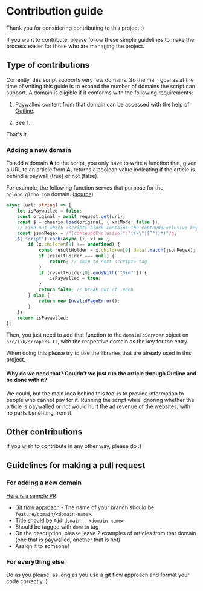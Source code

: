 # Contribution guide

Thank you for considering contributing to this project :)

If you want to contribute, please follow these simple guidelines to make the process easier for those who are managing the project.

## Type of contributions

Currently, this script supports very few domains. So the main goal as at the time of writing this guide is to expand the number of domains the script can support. A domain is eligible if it conforms with the following requirements:

1. Paywalled content from that domain can be accessed with the help of [Outline](http://outline.com).

2. See 1.

That's it.

### Adding a new domain

To add a domain **A** to the script, you only have to write a function that, given a URL to an article from **A**, returns a boolean value indicating if the article is behind a paywall (true) or not (false).

For example, the following function serves that purpose for the `oglobo.globo.com` domain. ([source](src/lib/scrapers.ts))

```typescript
async (url: string) => {
    let isPaywalled = false;
    const original = await request.get(url);
    const $ = cheerio.load(original, { xmlMode: false });
    // Find out which <script> block contains the conteudoExclusivo key
    const jsonRegex = /"(conteudoExclusivo)":"((\\"|[^"])*)"/g;
    $('script').each(async (i, x) => {
        if (x.children[0] !== undefined) {
            const resultHolder = x.children[0].data!.match(jsonRegex); // Ex: [ '"conteudoExclusivo":"Não"' ]
            if (resultHolder === null) {
                return; // skip to next <script> tag
            }
            if (resultHolder[0].endsWith('"Sim"')) {
                isPaywalled = true;
            }
            return false; // break out of .each
        } else {
            return new InvalidPageError();
        }
    });
    return isPaywalled;
};
```

Then, you just need to add that function to the `domainToScraper` object on `src/lib/scrapers.ts`, with the respective domain as the key for the entry.

When doing this please try to use the libraries that are already used in this project.

#### Why do we need that? Couldn't we just run the article through Outline and be done with it?

We could, but the main idea behind this tool is to provide information to people who cannot pay for it. Running the script while ignoring whether the article is paywalled or not would hurt the ad revenue of the websites, with no parts benefiting from it.

## Other contributions

If you wish to contribute in any other way, please do :)

## Guidelines for making a pull request

### For adding a new domain

[Here is a sample PR](https://github.com/alagoa/qsf-paywalls/pull/12).

-   [Git flow approach](https://danielkummer.github.io/git-flow-cheatsheet/index.html) - The name of your branch should be `feature/domain/<domain-name>`.
-   Title should be `Add domain - <domain-name>`
-   Should be tagged with `domain` tag
-   On the description, please leave 2 examples of articles from that domain (one that is paywalled, another that is not)
-   Assign it to someone!

### For everything else

Do as you please, as long as you use a git flow approach and format your code correctly :)

